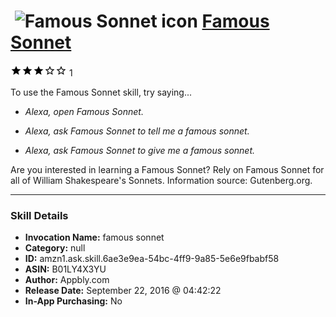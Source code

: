# &nbsp;<img src="skill_icon" alt="Famous Sonnet icon" width="36"> [Famous Sonnet](http://alexa.amazon.com/#skills/amzn1.ask.skill.6ae3e9ea-54bc-4ff9-9a85-5e6e9fbabf58)
![3 stars](../../images/ic_star_black_18dp_1x.png)![3 stars](../../images/ic_star_black_18dp_1x.png)![3 stars](../../images/ic_star_black_18dp_1x.png)![3 stars](../../images/ic_star_border_black_18dp_1x.png)![3 stars](../../images/ic_star_border_black_18dp_1x.png) 1

To use the Famous Sonnet skill, try saying...

* *Alexa, open Famous Sonnet.*

* *Alexa, ask Famous Sonnet to tell me a famous sonnet.*

* *Alexa, ask Famous Sonnet to give me a famous sonnet.*

Are you interested in learning a Famous Sonnet? Rely on Famous Sonnet for all of William Shakespeare's Sonnets. Information source: Gutenberg.org.

***

### Skill Details

* **Invocation Name:** famous sonnet
* **Category:** null
* **ID:** amzn1.ask.skill.6ae3e9ea-54bc-4ff9-9a85-5e6e9fbabf58
* **ASIN:** B01LY4X3YU
* **Author:** Appbly.com
* **Release Date:** September 22, 2016 @ 04:42:22
* **In-App Purchasing:** No
